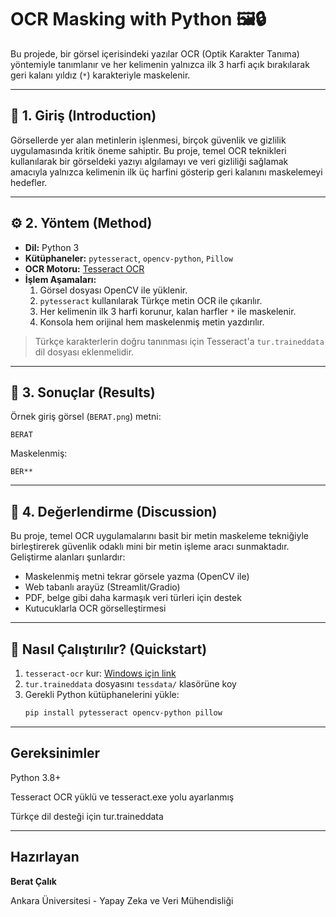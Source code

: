 # OCR Masking with Python 🖼️🔒

Bu projede, bir görsel içerisindeki yazılar OCR (Optik Karakter Tanıma) yöntemiyle tanımlanır ve her kelimenin yalnızca ilk 3 harfi açık bırakılarak geri kalanı yıldız (`*`) karakteriyle maskelenir.

---

## 📌 1. Giriş (Introduction)

Görsellerde yer alan metinlerin işlenmesi, birçok güvenlik ve gizlilik uygulamasında kritik öneme sahiptir. Bu proje, temel OCR teknikleri kullanılarak bir görseldeki yazıyı algılamayı ve veri gizliliği sağlamak amacıyla yalnızca kelimenin ilk üç harfini gösterip geri kalanını maskelemeyi hedefler.

---

## ⚙️ 2. Yöntem (Method)

- **Dil:** Python 3
- **Kütüphaneler:** `pytesseract`, `opencv-python`, `Pillow`
- **OCR Motoru:** [Tesseract OCR](https://github.com/tesseract-ocr/tesseract)
- **İşlem Aşamaları:**
  1. Görsel dosyası OpenCV ile yüklenir.
  2. `pytesseract` kullanılarak Türkçe metin OCR ile çıkarılır.
  3. Her kelimenin ilk 3 harfi korunur, kalan harfler `*` ile maskelenir.
  4. Konsola hem orijinal hem maskelenmiş metin yazdırılır.

> Türkçe karakterlerin doğru tanınması için Tesseract'a `tur.traineddata` dil dosyası eklenmelidir.

---

## 🧪 3. Sonuçlar (Results)

Örnek giriş görsel (`BERAT.png`) metni:  

`BERAT`

Maskelenmiş:

`BER**`

---

## 💬 4. Değerlendirme (Discussion)

Bu proje, temel OCR uygulamalarını basit bir metin maskeleme tekniğiyle birleştirerek güvenlik odaklı mini bir metin işleme aracı sunmaktadır. Geliştirme alanları şunlardır:

- Maskelenmiş metni tekrar görsele yazma (OpenCV ile)
- Web tabanlı arayüz (Streamlit/Gradio)
- PDF, belge gibi daha karmaşık veri türleri için destek
- Kutucuklarla OCR görselleştirmesi

---

## 🚀 Nasıl Çalıştırılır? (Quickstart)

1. `tesseract-ocr` kur: [Windows için link](https://github.com/UB-Mannheim/tesseract/wiki)
2. `tur.traineddata` dosyasını `tessdata/` klasörüne koy
3. Gerekli Python kütüphanelerini yükle:
   ```bash
   pip install pytesseract opencv-python pillow
   ```

---

## Gereksinimler
Python 3.8+

Tesseract OCR yüklü ve tesseract.exe yolu ayarlanmış

Türkçe dil desteği için tur.traineddata

---

## Hazırlayan
**Berat Çalık**

Ankara Üniversitesi - Yapay Zeka ve Veri Mühendisliği

